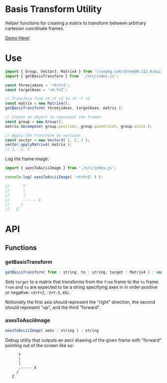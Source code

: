 # Basis Transform Utility

Helper functions for creating a matrix to transform between arbitrary cartesian coordinate frames.

[Demo Here!](https://gkjohnson.github.io/threejs-sandbox/basis-transform/)

# Use

```js
import { Group, Vector3, Matrix4 } from '//unpkg.com/three@0.112.0/build/three.module.js';
import { getBasisTransform } from './src/index.js';

const threejsAxes = '+X+Y+Z';
const targetAxes = '+X-Y+Z';

// Transform from +X +Y +Z to +X -Y +Z
const matrix = new Matrix4();
getBasisTransform( threejsAxes, targetAxes, matrix );

// Create an object to represent the framee
const group = new Group();
matrix.decompose( group.position, group.quaternion, group.scale );

// Apply the transform to vertices
const vector = new Vector3( 1, 2, 3 );
vector.applyMatrix4( matrix );
// 1, -2, 3
```

Log the frame image:

```js
import { axesToAsciiImage } from './src/index.js';

console.log( axesToAsciiImage( '+X+Y+Z' ) );

//      Y
//      |
//      |
//      .----- X
//     /
//   Z
```

# API

## Functions

### getBasisTransform

```js
getBasisTransform( from : string, to : string, target : Matrix4 ) : void
```

Sets `target` to a matrix that transforms from the `from` frame to the `to` frame. `from` and `to` are expected to be a string specifying axes in in order positive or negative: `+X+Y+Z`, `-Z+Y-X`, etc.

Notionally the first axis should represent the "right" direction, the second should represent "up", and the third "forward".

### axesToAsciiImage

```js
axesToAsciiImage( axes : string ) : string
```

Debug utility that outputs an ascii drawing of the given frame with "forward" pointing out of the screen like so:

```
      Y
      |
      |
      .----- X
     /
   Z
```
